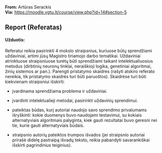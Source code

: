 **From:** Artūras Serackis  
**Via:** https://moodle.vgtu.lt/course/view.php?id=14#section-5  

## Report (Referatas)
#### Užduotis:

Referatui reikia pasirinkti 4 mokslo straipsnius, kuriuose būtų sprendžiami uždaviniai, artimi jūsų Magistro tiriamojo darbo tematikai. Uždaviniai atrinktuose straipsniuose turėtų būti sprendžiami taikant intelektualiuosius metodus (dirbtinių neuronų tinklai, neraiškioji logika, genetiniai algoritmai, žinių sistemos ar pan.). Parengti pristatymo skaidres (rašyti atskiro referato nereikia, tik pristatymo skaidrės turi būti paruoštos). Skaidrėse turi būti kiekvienam straipsniui išskirti:

- įvardinama sprendžiama problema ir uždaviniai.

- įvardinti intelektualieji metodai, pasirinkti uždavinių sprendimui.

- pateiktas būdas, kurį autoriai naudojo savo sprendimo privalumams išryškinti: kokie duomenys buvo naudojami testavimui, su kokiais alternatyviais algoritmais palyginta, kiek gauti rezultatai buvo geresni nei tie, kurie gauti alternatyviais būdais.

- straipsnio autorių pateiktos trumpos išvados (jei straipsnio autoriai prirašė didelę pastraipą išvadų teksto, reikia pabandyti savarankiškai išskirti pagrindinius teiginius).
